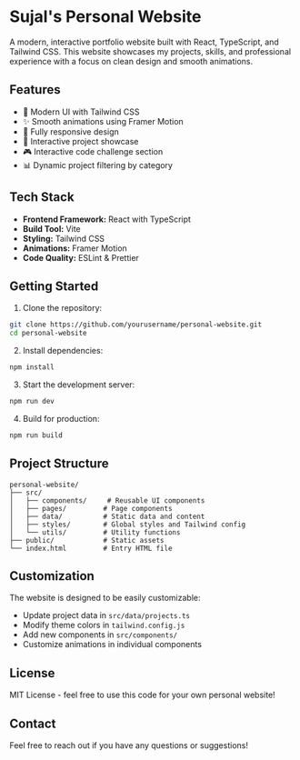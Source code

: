 # Sujal's Personal Website

A modern, interactive portfolio website built with React, TypeScript, and Tailwind CSS. This website showcases my projects, skills, and professional experience with a focus on clean design and smooth animations.

## Features

- 🎨 Modern UI with Tailwind CSS
- ✨ Smooth animations using Framer Motion
- 📱 Fully responsive design
- 🌙 Interactive project showcase
- 🎮 Interactive code challenge section
- 📊 Dynamic project filtering by category

## Tech Stack

- **Frontend Framework:** React with TypeScript
- **Build Tool:** Vite
- **Styling:** Tailwind CSS
- **Animations:** Framer Motion
- **Code Quality:** ESLint & Prettier

## Getting Started

1. Clone the repository:
```bash
git clone https://github.com/yourusername/personal-website.git
cd personal-website
```

2. Install dependencies:
```bash
npm install
```

3. Start the development server:
```bash
npm run dev
```

4. Build for production:
```bash
npm run build
```

## Project Structure

```
personal-website/
├── src/
│   ├── components/     # Reusable UI components
│   ├── pages/         # Page components
│   ├── data/          # Static data and content
│   ├── styles/        # Global styles and Tailwind config
│   └── utils/         # Utility functions
├── public/            # Static assets
└── index.html         # Entry HTML file
```

## Customization

The website is designed to be easily customizable:

- Update project data in `src/data/projects.ts`
- Modify theme colors in `tailwind.config.js`
- Add new components in `src/components/`
- Customize animations in individual components

## License

MIT License - feel free to use this code for your own personal website!

## Contact

Feel free to reach out if you have any questions or suggestions!
